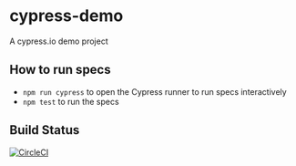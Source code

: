 # cypress-demo
A cypress.io demo project

## How to run specs

* `npm run cypress` to open the Cypress runner to run specs interactively
* `npm test` to run the specs 

## Build Status

[![CircleCI](https://circleci.com/gh/alisterscott/cypress-demo.svg?style=svg)](https://circleci.com/gh/alisterscott/cypress-demo)
